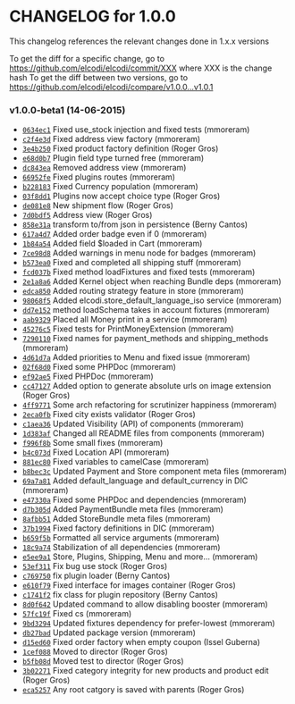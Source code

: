 CHANGELOG for 1.0.0
===================

This changelog references the relevant changes done in 1.x.x versions

To get the diff for a specific change, go to
https://github.com/elcodi/elcodi/commit/XXX where XXX is the change hash To
get the diff between two versions, go to
https://github.com/elcodi/elcodi/compare/v1.0.0...v1.0.1

### v1.0.0-beta1 (14-06-2015)

* [`0634ec1`](https://github.com/elcodi/elcodi/commit/0634ec1de55ceb85112d371aa619c1f73ed55ef3) Fixed use_stock injection and fixed tests (mmoreram)
* [`c2f4e3d`](https://github.com/elcodi/elcodi/commit/c2f4e3d926efc3f48586396365d593924840f6e7) Fixed address view factory (mmoreram)
* [`3e4b250`](https://github.com/elcodi/elcodi/commit/3e4b250540d4dfe0b20e79b989f37553075bf4eb) Fixed product factory definition (Roger Gros)
* [`e68d0b7`](https://github.com/elcodi/elcodi/commit/e68d0b78b1a61bebe693cc27be8f5f3ef8aae4ba) Plugin field type turned free (mmoreram)
* [`dc843ea`](https://github.com/elcodi/elcodi/commit/dc843eaadb9c6105cd0359482035b48644cf39fb) Removed address view (mmoreram)
* [`66952fe`](https://github.com/elcodi/elcodi/commit/66952fead73d08ee3fa44754a76a271ea6e0c720) Fixed plugins routes (mmoreram)
* [`b228183`](https://github.com/elcodi/elcodi/commit/b2281833ae69f420e40aaa78fc234026f93013ff) Fixed Currency population (mmoreram)
* [`03f8dd1`](https://github.com/elcodi/elcodi/commit/03f8dd122a1e0c82808d09ff997f3dbb2069b241) Plugins now accept choice type (Roger Gros)
* [`de081e8`](https://github.com/elcodi/elcodi/commit/de081e8b91a33e783a65e3abcf3d18a83d14e1c4) New shipment flow (Roger Gros)
* [`7d0bdf5`](https://github.com/elcodi/elcodi/commit/7d0bdf54e12a1eed6bf4e2771c421e6683f92255) Address view (Roger Gros)
* [`858e31a`](https://github.com/elcodi/elcodi/commit/858e31ac550d8558826fe1d9a67bf6eecc5951f9) transform to/from json in persistence (Berny Cantos)
* [`617a4d7`](https://github.com/elcodi/elcodi/commit/617a4d76243f23c23a22995e794112cb04274943) Added order badge even if 0 (mmoreram)
* [`1b84a54`](https://github.com/elcodi/elcodi/commit/1b84a54e521e51c5c116da13d70722a491e0e8b0) Added field $loaded in Cart (mmoreram)
* [`7ce98d8`](https://github.com/elcodi/elcodi/commit/7ce98d8de59daad5d48501a18a4bf81588419004) Added warnings in menu node for badges (mmoreram)
* [`b573ea0`](https://github.com/elcodi/elcodi/commit/b573ea05496aa8f6910d30ae433466a5cfe0f7ea) Fixed and completed all shipping stuff (mmoreram)
* [`fcd037b`](https://github.com/elcodi/elcodi/commit/fcd037b921a37814c8ceb5cdb8d7735ad6c992fd) Fixed method loadFixtures and fixed tests (mmoreram)
* [`2e1a8a6`](https://github.com/elcodi/elcodi/commit/2e1a8a652294f3adac181e1064c959635f86d161) Added Kernel object when reaching Bundle deps (mmoreram)
* [`edca850`](https://github.com/elcodi/elcodi/commit/edca850dbe38368a6c44193f7eab9763f09d1b87) Added routing strategy feature in store (mmoreram)
* [`98068f5`](https://github.com/elcodi/elcodi/commit/98068f54a03a963943a8bdc1a516c2de3cd6b987) Added elcodi.store_default_language_iso service (mmoreram)
* [`dd7e152`](https://github.com/elcodi/elcodi/commit/dd7e152744ce14126b6720fc48071c8ed798c508) method loadSchema takes in account fixtures (mmoreram)
* [`aab9329`](https://github.com/elcodi/elcodi/commit/aab932988feb4161919464c341cbc6f1119c9213) Placed all Money print in a service (mmoreram)
* [`45276c5`](https://github.com/elcodi/elcodi/commit/45276c5153aebd5af54181cc6c1a426ce408d81e) Fixed tests for PrintMoneyExtension (mmoreram)
* [`7290110`](https://github.com/elcodi/elcodi/commit/7290110c604c3a483c6fa78e78580e4687dbe456) Fixed names for payment_methods and shipping_methods (mmoreram)
* [`4d61d7a`](https://github.com/elcodi/elcodi/commit/4d61d7a2fb8b3e5e42029ef8ea41b50e2cefd371) Added priorities to Menu and fixed issue (mmoreram)
* [`02f68d0`](https://github.com/elcodi/elcodi/commit/02f68d0f84b166a990d7ed62535fb83836de8290) Fixed some PHPDoc (mmoreram)
* [`ef92ae5`](https://github.com/elcodi/elcodi/commit/ef92ae5fab0e8061af5923f4ac4e0c2907eb8fe6) Fixed PHPDoc (mmoreram)
* [`cc47127`](https://github.com/elcodi/elcodi/commit/cc47127bf86c4f7c70de5e2a10e79559cf7adbc0) Added option to generate absolute urls on image extension (Roger Gros)
* [`4ff9771`](https://github.com/elcodi/elcodi/commit/4ff9771614cc7bf29a28ac40c712b0ced70f5498) Some arch refactoring for scrutinizer happiness (mmoreram)
* [`2eca0fb`](https://github.com/elcodi/elcodi/commit/2eca0fb2c9aa302eeb5b75194e5674e55829ebdc) Fixed city exists validator (Roger Gros)
* [`c1aea36`](https://github.com/elcodi/elcodi/commit/c1aea363aaf3ef9d18410e7d79f9a4f7779dccb7) Updated Visibility (API) of components (mmoreram)
* [`1d383af`](https://github.com/elcodi/elcodi/commit/1d383afd1fbdc927ecce51b81ccfa800893b5d13) Changed all README files from components (mmoreram)
* [`f996f8b`](https://github.com/elcodi/elcodi/commit/f996f8b07fd82d2b7e7e7c213166048ecf0aa496) Some small fixes (mmoreram)
* [`b4c073d`](https://github.com/elcodi/elcodi/commit/b4c073dd99b1b7b9bd971b304e34257c2885af85) Fixed Location API (mmoreram)
* [`881ec80`](https://github.com/elcodi/elcodi/commit/881ec8087f80f2f8d1a6241ce71e58199a5ea9b1) Fixed variables to camelCase (mmoreram)
* [`b8bec3c`](https://github.com/elcodi/elcodi/commit/b8bec3cf0ad56e79feb89eec386469b8e81f14bc) Updated Payment and Store component meta files (mmoreram)
* [`69a7a81`](https://github.com/elcodi/elcodi/commit/69a7a8170b11e0881127b028ca16c553b8ee1c86) Added default_language and default_currency in DIC (mmoreram)
* [`e47330a`](https://github.com/elcodi/elcodi/commit/e47330a8d5f24420f237b795d5147810c20a2554) Fixed some PHPDoc and dependencies (mmoreram)
* [`d7b305d`](https://github.com/elcodi/elcodi/commit/d7b305d4bac2e42b08ea74e80b85dd10cdb68160) Added PaymentBundle meta files (mmoreram)
* [`8afbb51`](https://github.com/elcodi/elcodi/commit/8afbb5183b27822de01e7ddc0c7d0abd7c34daaf) Added StoreBundle meta files (mmoreram)
* [`37b1994`](https://github.com/elcodi/elcodi/commit/37b19949fb5653273f65f5d21d659b8e1531b053) Fixed factory definitions in DIC (mmoreram)
* [`b659f5b`](https://github.com/elcodi/elcodi/commit/b659f5b6f8398eeae989d13f5e7107202db391f9) Formatted all service arguments (mmoreram)
* [`18c9a74`](https://github.com/elcodi/elcodi/commit/18c9a7438c2816667dcb88d0dcf2b1b9613d6fa2) Stabilization of all dependencies (mmoreram)
* [`e5ee9a1`](https://github.com/elcodi/elcodi/commit/e5ee9a117e6fdef0a328035214c808b1f822b394) Store, Plugins, Shipping, Menu and more... (mmoreram)
* [`53ef311`](https://github.com/elcodi/elcodi/commit/53ef311e9191f4443f0ac5fca3b42740c1a1a4c0) Fix bug use stock (Roger Gros)
* [`c769750`](https://github.com/elcodi/elcodi/commit/c769750dee2149be3879beef9da407eb312d9190) fix plugin loader (Berny Cantos)
* [`e610f79`](https://github.com/elcodi/elcodi/commit/e610f79aee161165a96ed9e66cf771de6530e1ad) Fixed interface for images container (Roger Gros)
* [`c1741f2`](https://github.com/elcodi/elcodi/commit/c1741f2d1329ccf287a1b7df33089a791bf1c876) fix class for plugin repository (Berny Cantos)
* [`8d0f642`](https://github.com/elcodi/elcodi/commit/8d0f64239edefc9d61612048f771ef6fd98af157) Updated command to allow disabling booster (mmoreram)
* [`57fc19f`](https://github.com/elcodi/elcodi/commit/57fc19f2886f9b9d6b9392e36b84e6e31d2497a7) Fixed cs (mmoreram)
* [`9bd3294`](https://github.com/elcodi/elcodi/commit/9bd3294f5d5cbe4f86547e27a85035e833254387) Updated fixtures dependency for prefer-lowest (mmoreram)
* [`db27bad`](https://github.com/elcodi/elcodi/commit/db27bad4dc5544867f89d28d28be5ccbb4e60f01) Updated package version (mmoreram)
* [`d15ed60`](https://github.com/elcodi/elcodi/commit/d15ed60c7924525f8e13b896c67e87e558fa04b1) Fixed order factory when empty coupon (Issel Guberna)
* [`1cef088`](https://github.com/elcodi/elcodi/commit/1cef088340178eca5e36e92c922cab7458a93bc9) Moved to director (Roger Gros)
* [`b5fb08d`](https://github.com/elcodi/elcodi/commit/b5fb08d8a8f45e9d080cfa67554e5e29582d21de) Moved test to director (Roger Gros)
* [`3b02271`](https://github.com/elcodi/elcodi/commit/3b022714919d9b3fe7e459cfb2efc1c2824e1961) Fixed category integrity for new products and product edit (Roger Gros)
* [`eca5257`](https://github.com/elcodi/elcodi/commit/eca52577794d4e797b1db3ecd39dbecce65683b4) Any root catgory is saved with parents (Roger Gros)
